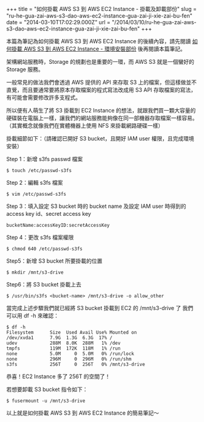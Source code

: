 +++
title = "如何掛載 AWS S3 到 AWS EC2 Instance - 掛載及卸載部份"
slug = "ru-he-gua-zai-aws-s3-dao-aws-ec2-instance-gua-zai-ji-xie-zai-bu-fen"
date = "2014-03-10T17:02:29.000Z"
url = "/2014/03/10/ru-he-gua-zai-aws-s3-dao-aws-ec2-instance-gua-zai-ji-xie-zai-bu-fen"
+++

本篇為筆記為如何掛載 AWS S3 到 AWS EC2 Instance 的後續內容，請先閱讀 [如何掛載 AWS S3 到 AWS EC2 Instance - 環境安裝部份](http://blog.fukuball.com/ru-he-gua-zai-aws-s3-dao-aws-ec2-instance-huan-jing-an-zhuang-bu-fen-2/ "如何掛載 AWS S3 到 AWS EC2 Instance - 環境安裝部份") 後再閱讀本篇筆記。

架構網站服務時，Storage 的規劃也是重要的一環，而 AWS S3 就是一個蠻好的 Storage 服務。

一般常見的做法我們會透過 AWS 提供的 API 來存取 S3 上的檔案，但這樣做並不直覺，而且要通常要將原本存取檔案的程式寫法改成用 S3 API 存取檔案的寫法，有可能會需要修改許多支程式。

所以便有人萌生了將 S3 掛載到 EC2 Instance 的想法，就跟我們買一顆大容量的硬碟裝在電腦上一樣，讓我們的網站服務能夠像在同一部機器存取檔案一樣容易。（其實概念就像我們在實體機器上使用 NFS 來掛載網路硬碟一樣）

掛載細節如下：（請確認已開好 S3 bucket，且開好 IAM user 權限，且完成環境安裝）

Step 1：新增 s3fs passwd 檔案

    $ touch /etc/passwd-s3fs

Step 2：編輯 s3fs 檔案

    $ vim /etc/passwd-s3fs

Step 3：填入設定 S3 bucket 時的 bucket name 及設定 IAM user 時得到的 access key id、secret access key

    bucketName:accessKeyID:secretAccessKey

Step 4：更改 s3fs 檔案權限

    $ chmod 640 /etc/passwd-s3fs

Step5：新增 S3 bucket 所要掛載的位置

    $ mkdir /mnt/s3-drive

Step6：將 S3 bucket 掛載上去

    $ /usr/bin/s3fs <bucket-name> /mnt/s3-drive -o allow_other

當完成上述步驟我們就已經將 S3 bucket 掛載到 EC2 的 /mnt/s3-drive 了
我們可以用 df -h 來確認：

    $ df -h
    Filesystem      Size  Used Avail Use% Mounted on
    /dev/xvda1      7.9G  1.3G  6.3G  17% /
    udev            288M  8.0K  288M   1% /dev
    tmpfs           119M  172K  118M   1% /run
    none            5.0M     0  5.0M   0% /run/lock
    none            296M     0  296M   0% /run/shm
    s3fs            256T     0  256T   0% /mnt/s3-drive

恭喜！EC2 Instance 多了 256T 的空間了！

若想要卸載 S3 bucket 指令如下：

    $ fusermount -u /mnt/s3-drive

以上就是如何掛載 AWS S3 到 AWS EC2 Instance 的簡易筆記～